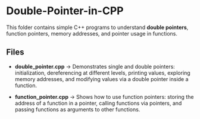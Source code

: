 # Double-Pointer-in-CPP
This folder contains simple C++ programs to understand **double pointers**, function pointers, memory addresses, and pointer usage in functions.

## Files

- **double_pointer.cpp** → Demonstrates single and double pointers: initialization, dereferencing at different levels, printing values, exploring memory addresses, and modifying values via a double pointer inside a function.

- **function_pointer.cpp** → Shows how to use function pointers: storing the address of a function in a pointer, calling functions via pointers, and passing functions as arguments to other functions.
